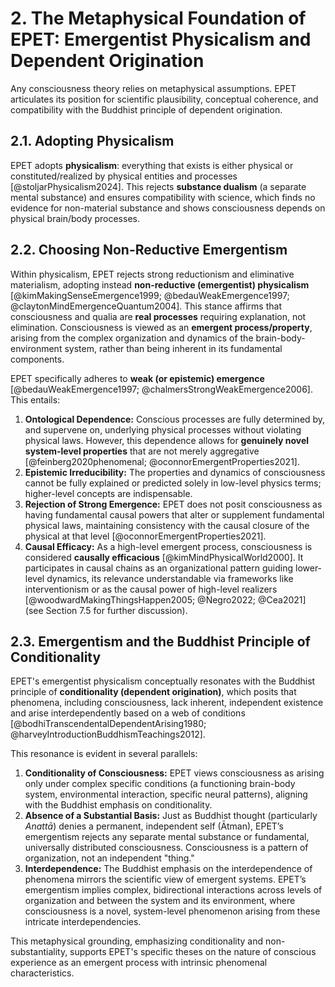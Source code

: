 # 2. The Metaphysical Foundation of EPET: Emergentist Physicalism and Dependent Origination

Any consciousness theory relies on metaphysical assumptions. EPET articulates its position for scientific plausibility, conceptual coherence, and compatibility with the Buddhist principle of dependent origination.

## 2.1. Adopting Physicalism

EPET adopts **physicalism**: everything that exists is either physical or constituted/realized by physical entities and processes [@stoljarPhysicalism2024]. This rejects **substance dualism** (a separate mental substance) and ensures compatibility with science, which finds no evidence for non-material substance and shows consciousness depends on physical brain/body processes.

## 2.2. Choosing Non-Reductive Emergentism

Within physicalism, EPET rejects strong reductionism and eliminative materialism, adopting instead **non-reductive (emergentist) physicalism** [@kimMakingSenseEmergence1999; @bedauWeakEmergence1997; @claytonMindEmergenceQuantum2004]. This stance affirms that consciousness and qualia are **real processes** requiring explanation, not elimination. Consciousness is viewed as an **emergent process/property**, arising from the complex organization and dynamics of the brain-body-environment system, rather than being inherent in its fundamental components.

EPET specifically adheres to **weak (or epistemic) emergence** [@bedauWeakEmergence1997; @chalmersStrongWeakEmergence2006]. This entails:

1. **Ontological Dependence:** Conscious processes are fully determined by, and supervene on, underlying physical processes without violating physical laws. However, this dependence allows for **genuinely novel system-level properties** that are not merely aggregative [@feinberg2020phenomenal; @oconnorEmergentProperties2021].
2. **Epistemic Irreducibility:** The properties and dynamics of consciousness cannot be fully explained or predicted solely in low-level physics terms; higher-level concepts are indispensable.
3. **Rejection of Strong Emergence:** EPET does not posit consciousness as having fundamental causal powers that alter or supplement fundamental physical laws, maintaining consistency with the causal closure of the physical at that level [@oconnorEmergentProperties2021].
4. **Causal Efficacy:** As a high-level emergent process, consciousness is considered **causally efficacious** [@kimMindPhysicalWorld2000]. It participates in causal chains as an organizational pattern guiding lower-level dynamics, its relevance understandable via frameworks like interventionism or as the causal power of high-level realizers [@woodwardMakingThingsHappen2005; @Negro2022; @Cea2021] (see Section 7.5 for further discussion).


## 2.3. Emergentism and the Buddhist Principle of Conditionality

EPET's emergentist physicalism conceptually resonates with the Buddhist principle of **conditionality (dependent origination)**, which posits that phenomena, including consciousness, lack inherent, independent existence and arise interdependently based on a web of conditions [@bodhiTranscendentalDependentArising1980; @harveyIntroductionBuddhismTeachings2012].

This resonance is evident in several parallels:
1.  **Conditionality of Consciousness:** EPET views consciousness as arising only under complex specific conditions (a functioning brain-body system, environmental interaction, specific neural patterns), aligning with the Buddhist emphasis on conditionality.
2.  **Absence of a Substantial Basis:** Just as Buddhist thought (particularly *Anattā*) denies a permanent, independent self (Ātman), EPET’s emergentism rejects any separate mental substance or fundamental, universally distributed consciousness. Consciousness is a pattern of organization, not an independent "thing."
3.  **Interdependence:** The Buddhist emphasis on the interdependence of phenomena mirrors the scientific view of emergent systems. EPET’s emergentism implies complex, bidirectional interactions across levels of organization and between the system and its environment, where consciousness is a novel, system-level phenomenon arising from these intricate interdependencies.

This metaphysical grounding, emphasizing conditionality and non-substantiality, supports EPET's specific theses on the nature of conscious experience as an emergent process with intrinsic phenomenal characteristics.
